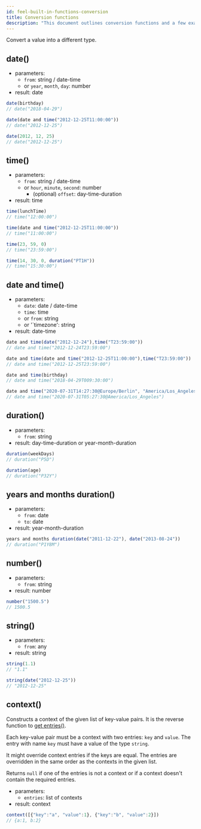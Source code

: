 ```yaml
---
id: feel-built-in-functions-conversion
title: Conversion functions
description: "This document outlines conversion functions and a few examples."
---
```


Convert a value into a different type.

## date()

- parameters:
  - `from`: string / date-time
  - or `year`, `month`, `day`: number
- result: date

```js
date(birthday) 
// date("2018-04-29")

date(date and time("2012-12-25T11:00:00"))
// date("2012-12-25")

date(2012, 12, 25)
// date("2012-12-25")
```

## time()

- parameters:
  - `from`: string / date-time
  - or `hour`, `minute`, `second`: number
    - (optional) `offset`: day-time-duration
- result: time

```js
time(lunchTime) 
// time("12:00:00")

time(date and time("2012-12-25T11:00:00"))
// time("11:00:00")

time(23, 59, 0)
// time("23:59:00")

time(14, 30, 0, duration("PT1H"))
// time("15:30:00")
```

## date and time()

- parameters:
  - `date`: date / date-time
  - `time`: time
  - or `from`: string
  - or '`timezone': string
- result: date-time

```js
date and time(date("2012-12-24"),time("T23:59:00")) 
// date and time("2012-12-24T23:59:00")

date and time(date and time("2012-12-25T11:00:00"),time("T23:59:00"))
// date and time("2012-12-25T23:59:00")

date and time(birthday) 
// date and time("2018-04-29T009:30:00")

date and time("2020-07-31T14:27:30@Europe/Berlin", "America/Los_Angeles"))
// date and time("2020-07-31T05:27:30@America/Los_Angeles")
```

## duration()

- parameters:
  - `from`: string
- result: day-time-duration or year-month-duration

```js
duration(weekDays)
// duration("P5D")

duration(age)
// duration("P32Y")
```

## years and months duration()

- parameters:
  - `from`: date
  - `to`: date
- result: year-month-duration

```js
years and months duration(date("2011-12-22"), date("2013-08-24"))
// duration("P1Y8M")
```

## number()

- parameters:
  - `from`: string
- result: number

```js
number("1500.5") 
// 1500.5
```

## string()

- parameters:
  - `from`: any
- result: string

```js
string(1.1) 
// "1.1"

string(date("2012-12-25"))
// "2012-12-25"
```

## context()

Constructs a context of the given list of key-value pairs. It is the reverse function to [get entries()](feel-built-in-functions-context.md#get-entries).

Each key-value pair must be a context with two entries: `key` and `value`. The entry with name `key` must have a value of the type `string`.

It might override context entries if the keys are equal. The entries are overridden in the same order as the contexts in the given list.

Returns `null` if one of the entries is not a context or if a context doesn't contain the required entries.

- parameters:
  - `entries`: list of contexts
- result: context

```js
context([{"key":"a", "value":1}, {"key":"b", "value":2}])
// {a:1, b:2}
```
